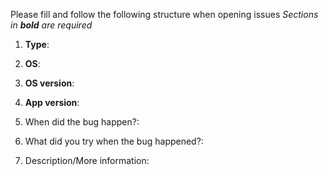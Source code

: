 Please fill and follow the following structure when opening issues
*Sections in **bold** are required*

1. **Type**:

2. **OS**:

3. **OS version**:

4. **App version**:

5. When did the bug happen?:

6. What did you try when the bug happened?:

7. Description/More information: